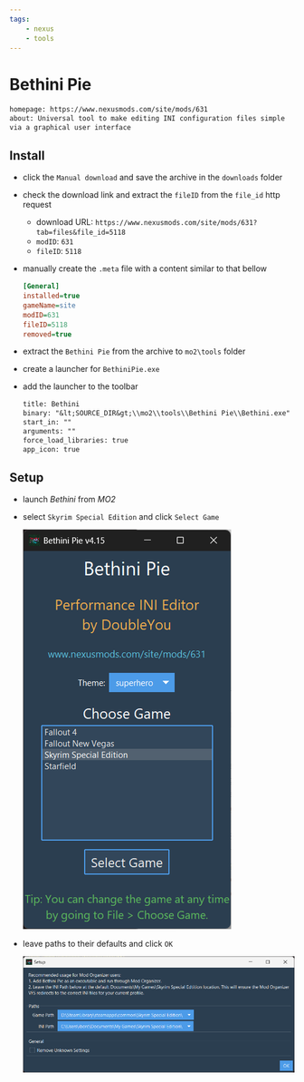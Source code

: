 ```yaml
---
tags:
    - nexus
    - tools
---
```


# Bethini Pie

```project_info
homepage: https://www.nexusmods.com/site/mods/631
about: Universal tool to make editing INI configuration files simple via a graphical user interface
```

## Install

* click the `Manual download` and save the archive in the `downloads` folder
* check the download link and extract the `fileID` from the `file_id` http request
    * download URL: `https://www.nexusmods.com/site/mods/631?tab=files&file_id=5118`
    * `modID`: `631`
    * `fileID`: `5118`
* manually create the `.meta` file with a content similar to that bellow

    ```ini
    [General]
    installed=true
    gameName=site
    modID=631
    fileID=5118
    removed=true
    ```

* extract the `Bethini Pie` from the archive to `mo2\tools` folder
* create a launcher for `BethiniPie.exe`
* add the launcher to the toolbar

    ```mo2_launcher
    title: Bethini
    binary: "&lt;SOURCE_DIR&gt;\\mo2\\tools\\Bethini Pie\\Bethini.exe"
    start_in: ""
    arguments: ""
    force_load_libraries: true
    app_icon: true
    ```

## Setup

* launch *Bethini* from *MO2*
* select `Skyrim Special Edition` and click `Select Game`

    ![choose game](../images/bethini_pie_choose_game.png)

* leave paths to their defaults and click `OK`

    ![set paths](../images/bethini_pie_paths.png)
